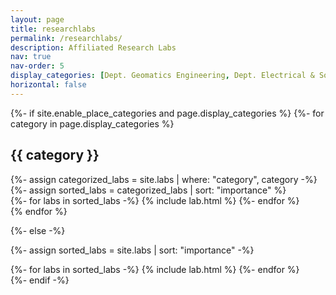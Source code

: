 ```yaml
---
layout: page
title: researchlabs
permalink: /researchlabs/
description: Affiliated Research Labs
nav: true
nav-order: 5
display_categories: [Dept. Geomatics Engineering, Dept. Electrical & Software Engineering, Dept. Biomedical Engineering]
horizontal: false
---
```


<div class="labs">
{%- if site.enable_place_categories and page.display_categories %}
  <!-- Display categorized labs -->
  {%- for category in page.display_categories %}
  <h2 class="category">{{ category }}</h2>
  {%- assign categorized_labs = site.labs | where: "category", category -%}
  {%- assign sorted_labs = categorized_labs | sort: "importance" %}
  <!-- Generate cards for each project -->
  <div class="grid">
    {%- for labs in sorted_labs -%}
      {% include lab.html %}
    {%- endfor %}
  </div>
  {% endfor %}

{%- else -%}
<!-- Display labs without categories -->
  {%- assign sorted_labs = site.labs | sort: "importance" -%}
  <!-- Generate cards for each project -->
  <div class="grid">
    {%- for labs in sorted_labs -%}
      {% include lab.html %}
    {%- endfor %}
  </div>
{%- endif -%}
</div>
